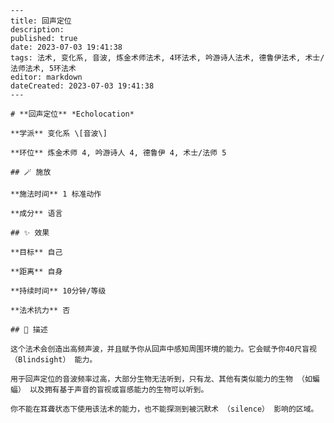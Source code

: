 
    ---
    title: 回声定位
    description: 
    published: true
    date: 2023-07-03 19:41:38
    tags: 法术, 变化系, 音波, 炼金术师法术, 4环法术, 吟游诗人法术, 德鲁伊法术, 术士/法师法术, 5环法术
    editor: markdown
    dateCreated: 2023-07-03 19:41:38
    ---

    # **回声定位** *Echolocation*

    **学派** 变化系 \[音波\] 

    **环位** 炼金术师 4, 吟游诗人 4, 德鲁伊 4, 术士/法师 5

    ## 🪄 施放

    **施法时间** 1 标准动作

    **成分** 语言

    ## ✨ 效果 

    **目标** 自己 

    **距离** 自身  

    **持续时间** 10分钟/等级 

    **法术抗力** 否

    ## 📖 描述

    这个法术会创造出高频声波，并且赋予你从回声中感知周围环境的能力。它会赋予你40尺盲视 （Blindsight） 能力。

    用于回声定位的音波频率过高，大部分生物无法听到，只有龙、其他有类似能力的生物 （如蝙蝠） 以及拥有基于声音的盲视或盲感能力的生物可以听到。

    你不能在耳聋状态下使用该法术的能力，也不能探测到被沉默术 （silence） 影响的区域。
    